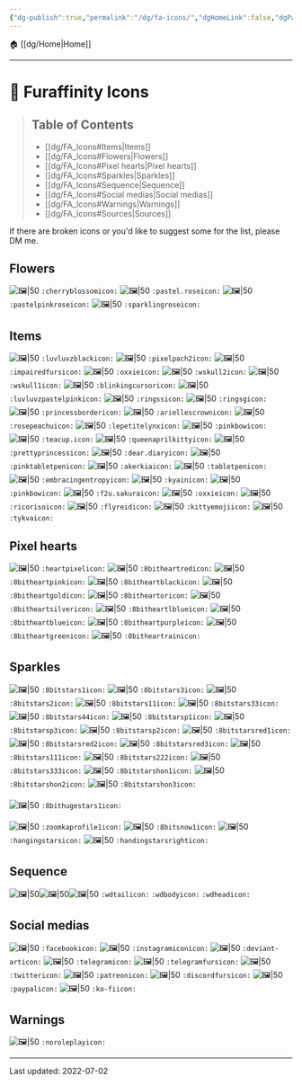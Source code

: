 ```yaml
---
{"dg-publish":true,"permalink":"/dg/fa-icons/","dgHomeLink":false,"dgPassFrontmatter":false}
---
```



🏠 [[dg/Home|Home]]
____

# 🐾 Furaffinity Icons
> ## Table of Contents
> - [[dg/FA_Icons#Items|Items]]
> - [[dg/FA_Icons#Flowers|Flowers]]
> - [[dg/FA_Icons#Pixel hearts|Pixel hearts]]
> - [[dg/FA_Icons#Sparkles|Sparkles]]
> - [[dg/FA_Icons#Sequence|Sequence]]
> - [[dg/FA_Icons#Social medias|Social medias]]
> - [[dg/FA_Icons#Warnings|Warnings]]
> - [[dg/FA_Icons#Sources|Sources]]

If there are broken icons or you'd like to suggest some for the list, please DM me.

## Flowers
![🖼|50](https://a.furaffinity.net/20010101/cherryblossom..gif) `:cherryblossomicon:`
![🖼|50](https://a.furaffinity.net/20010101/pastel.rose.gif) `:pastel.roseicon:`
![🖼|50](https://a.furaffinity.net/20010101/pastelpinkrose.gif) `:pastelpinkroseicon:`
![🖼|50](https://a.furaffinity.net/20010101/sparklingrose.gif) `:sparklingroseicon:`

## Items
![🖼|50](https://a.furaffinity.net/20010101/luvluvzblack.gif) `:luvluvzblackicon:`
![🖼|50](https://a.furaffinity.net/20010101/pixelpach2.gif) `:pixelpach2icon:`
![🖼|50](https://a.furaffinity.net/20010101/impairedfurs.gif) `:impairedfursicon:`
![🖼|50](https://a.furaffinity.net/20010101/oxxie.gif) `:oxxieicon:`
![🖼|50](https://a.furaffinity.net/20010101/wskull2.gif) `:wskull2icon:`
![🖼|50](https://a.furaffinity.net/20010101/wskull1.gif) `:wskull1icon:`
![🖼|50](https://a.furaffinity.net/20010101/blinkingcursor.gif) `:blinkingcursoricon:`
![🖼|50](https://a.furaffinity.net/20010101/luvluvzpastelpink.gif) `:luvluvzpastelpinkicon:`
![🖼|50](https://a.furaffinity.net/20010101/ringss.gif) `:ringssicon:`
![🖼|50](https://a.furaffinity.net/20010101/ringsg.gif) `:ringsgicon:`
![🖼|50](https://a.furaffinity.net/20010101/princessborder.gif) `:princessbordericon:`
![🖼|50](https://a.furaffinity.net/20010101/ariellescrown.gif) `:ariellescrownicon:`
![🖼|50](https://a.furaffinity.net/20010101/rosepeachu.gif) `:rosepeachuicon:`
![🖼|50](https://a.furaffinity.net/20010101/lepetitelynx.gif) `:lepetitelynxicon:`
![🖼|50](https://a.furaffinity.net/20010101/pinkbow.gif) `:pinkbowicon:`
![🖼|50](https://a.furaffinity.net/20010101/teacup..gif) `:teacup.icon:`
![🖼|50](https://a.furaffinity.net/20010101/queenaprilkitty.gif) `:queenaprilkittyicon:`
![🖼|50](https://a.furaffinity.net/20010101/prettyprincess..gif) `:prettyprincessicon:`
![🖼|50](https://a.furaffinity.net/20010101/dear.diary.gif) `:dear.diaryicon:`
![🖼|50](https://a.furaffinity.net/20010101/pinktabletpen.gif) `:pinktabletpenicon:`
![🖼|50](https://a.furaffinity.net/20010101/akerkia.gif) `:akerkiaicon:`
![🖼|50](https://a.furaffinity.net/20010101/tabletpen.gif) `:tabletpenicon:`
![🖼|50](https://a.furaffinity.net/20010101/embracingentropy.gif) `:embracingentropyicon:`
![🖼|50](https://a.furaffinity.net/20010101/kyain.gif) `:kyainicon:`
![🖼|50](https://a.furaffinity.net/20010101/pinkbow.gif) `:pinkbowicon:`
![🖼|50](https://a.furaffinity.net/20010101/f2u.sakura.gif) `:f2u.sakuraicon:`
![🖼|50](https://a.furaffinity.net/20010101/oxxie.gif) `:oxxieicon:`
![🖼|50](https://a.furaffinity.net/20010101/ricoriso.gif) `:ricorisoicon:`
![🖼|50](https://a.furaffinity.net/20010101/flyreid.gif) `:flyreidicon:`
![🖼|50](https://a.furaffinity.net/20010101/kittyemoji.gif) `:kittyemojiicon:`
![🖼|50](https://a.furaffinity.net/20010101/tykva.gif) `:tykvaicon:`

## Pixel hearts
![🖼|50](https://a.furaffinity.net/20010101/heartpixel.gif) `:heartpixelicon:`
![🖼|50](https://a.furaffinity.net/20010101/8bitheartred.gif) `:8bitheartredicon:`
![🖼|50](https://a.furaffinity.net/20010101/8bitheartpink.gif) `:8bitheartpinkicon:`
![🖼|50](https://a.furaffinity.net/20010101/8bitheartblack.gif) `:8bitheartblackicon:`
![🖼|50](https://a.furaffinity.net/20010101/8bitheartgold.gif) `:8bitheartgoldicon:`
![🖼|50](https://a.furaffinity.net/20010101/8bitheartor.gif) `:8bitheartoricon:`
![🖼|50](https://a.furaffinity.net/20010101/8bitheartsilver.gif) `:8bitheartsilvericon:`
![🖼|50](https://a.furaffinity.net/20010101/8bitheartlblue.gif) `:8bitheartlblueicon:`
![🖼|50](https://a.furaffinity.net/20010101/8bitheartblue.gif) `:8bitheartblueicon:`
![🖼|50](https://a.furaffinity.net/20010101/8bitheartpurple.gif) `:8bitheartpurpleicon:`
![🖼|50](https://a.furaffinity.net/20010101/8bitheartgreen.gif) `:8bitheartgreenicon:`
![🖼|50](https://a.furaffinity.net/20010101/8bitheartrain.gif) `:8bitheartrainicon:`

##  Sparkles
![🖼|50](https://a.furaffinity.net/20010101/8bitstars1.gif) `:8bitstars1icon:`
![🖼|50](https://a.furaffinity.net/20010101/8bitstars3.gif) `:8bitstars3icon:`
![🖼|50](https://a.furaffinity.net/20010101/8bitstars2.gif) `:8bitstars2icon:`
![🖼|50](https://a.furaffinity.net/20010101/8bitstars11.gif) `:8bitstars11icon:`
![🖼|50](https://a.furaffinity.net/20010101/8bitstars33.gif) `:8bitstars33icon:`
![🖼|50](https://a.furaffinity.net/20010101/8bitstars44.gif) `:8bitstars44icon:`
![🖼|50](https://a.furaffinity.net/20010101/8bitstarsp1.gif) `:8bitstarsp1icon:`
![🖼|50](https://a.furaffinity.net/20010101/8bitstarsp3.gif) `:8bitstarsp3icon:`
![🖼|50](https://a.furaffinity.net/20010101/8bitstarsp2.gif) `:8bitstarsp2icon:`
![🖼|50](https://a.furaffinity.net/20010101/8bitstarsred1.gif) `:8bitstarsred1icon:`
![🖼|50](https://a.furaffinity.net/20010101/8bitstarsred2.gif) `:8bitstarsred2icon:`
![🖼|50](https://a.furaffinity.net/20010101/8bitstarsred3.gif) `:8bitstarsred3icon:`
![🖼|50](https://a.furaffinity.net/20010101/8bitstars111.gif) `:8bitstars111icon:`
![🖼|50](https://a.furaffinity.net/20010101/8bitstars222.gif) `:8bitstars222icon:`
![🖼|50](https://a.furaffinity.net/20010101/8bitstars333.gif) `:8bitstars333icon:`
![🖼|50](https://a.furaffinity.net/20010101/8bitstarshon1.gif) `:8bitstarshon1icon:`
![🖼|50](https://a.furaffinity.net/20010101/8bitstarshon2.gif) `:8bitstarshon2icon:`
![🖼|50](https://a.furaffinity.net/20010101/8bitstarshon3.gif) `:8bitstarshon3icon:`

![🖼|50](https://a.furaffinity.net/20010101/8bithugestars1.gif) `:8bithugestars1icon:`

![🖼|50](https://a.furaffinity.net/20010101/zoomkaprofile1.gif) `:zoomkaprofile1icon:`
![🖼|50](https://a.furaffinity.net/20010101/8bitsnow1.gif) `:8bitsnow1icon:`
![🖼|50](https://a.furaffinity.net/20010101/hangingstars.gif) `:hangingstarsicon:`
![🖼|50](https://a.furaffinity.net/20010101/handingstarsright.gif) `:handingstarsrighticon:`

## Sequence
![🖼|50](https://a.furaffinity.net/20010101/wdtail.gif)![🖼|50](https://a.furaffinity.net/20010101/wdbody.gif)![🖼|50](https://a.furaffinity.net/20010101/wdhead.gif)
`:wdtailicon:` `:wdbodyicon:` `:wdheadicon:`


## Social medias
![🖼|50](https://a.furaffinity.net/20010101/facebook.gif) `:facebookicon:`
![🖼|50](https://a.furaffinity.net/20010101/instagramicon.gif) `:instagramiconicon:`
![🖼|50](https://a.furaffinity.net/20010101/deviant-art.gif) `:deviant-articon:`
![🖼|50](https://a.furaffinity.net/20010101/telegram.gif) `:telegramicon:`
![🖼|50](https://a.furaffinity.net/20010101/telegramfurs.gif) `:telegramfursicon:`
![🖼|50](https://a.furaffinity.net/20010101/twitter.gif) `:twittericon:`
![🖼|50](https://a.furaffinity.net/20010101/patreon.gif) `:patreonicon:`
![🖼|50](https://a.furaffinity.net/20010101/discordfurs.gif) `:discordfursicon:`
![🖼|50](https://a.furaffinity.net/20010101/paypal.gif) `:paypalicon:`
![🖼|50](https://a.furaffinity.net/20010101/ko-fi.gif) `:ko-fiicon:`

## Warnings
![🖼|50](https://a.furaffinity.net/20010101/noroleplay.gif) `:noroleplayicon:`

____

Last updated: 2022-07-02